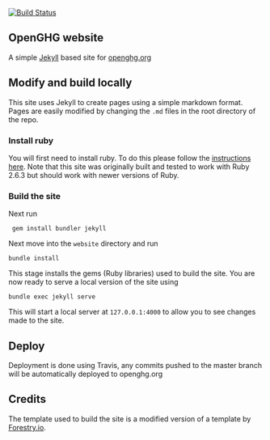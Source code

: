 [![Build Status](https://travis-ci.org/openghg/website.svg?branch=master)](https://travis-ci.org/openghg/website)

## OpenGHG website

A simple [Jekyll](https://jekyllrb.com/) based site for [openghg.org](https://www.openghg.org)

## Modify and build locally

This site uses Jekyll to create pages using a simple markdown format. Pages are easily modified by changing
the `.md` files in the root directory of the repo.

### Install ruby
You will first need to install ruby. To do this please follow the [instructions here](https://www.digitalocean.com/community/tutorials/how-to-install-ruby-on-rails-with-rbenv-on-ubuntu-18-04). Note that this site was originally built and tested to work with Ruby 2.6.3 but should work with newer versions of Ruby.

### Build the site 

Next run

` gem install bundler jekyll`

Next move into the `website` directory and run

`bundle install`

This stage installs the gems (Ruby libraries) used to build the site. You are now ready to serve a local version of the site using

`bundle exec jekyll serve`

This will start a local server at `127.0.0.1:4000` to allow you to see changes made to the site.

## Deploy

Deployment is done using Travis, any commits pushed to the master branch will be automatically deployed to openghg.org

## Credits

The template used to build the site is a modified version of a template by [Forestry.io](https://github.com/forestryio/ubuild-jekyll).
